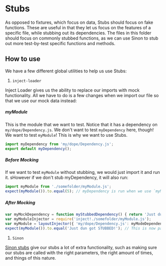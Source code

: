 Stubs
=====
As opposed to fixtures, which focus on data, Stubs should focus on fake functions. These are useful in that they let us focus on the features of a specific file, while stubbing out its dependencies. The files in this folder should focus on commonly stubbed functions, as we can use Sinon to stub out more test-by-test specific functions and methods.

How to use
----------
We have a few different global utilities to help us use Stubs:

1. `inject-loader`

Inject Loader gives us the ability to replace our imports with mock functionality. All we have to do is a few changes when we import our file so that we use our mock data instead:

##### myModule
This is the module that we want to test. Notice that it has a dependency on `my/dope/Dependency.js`. We don't want to test `myDependency` here, though! We want to test `myModule`! This is why we want to use Stubs.

```js
import myDependency from 'my/dope/Dependency.js';
export default myDependency();
```

##### Before Mocking
If we want to test `myModule` without stubbing, we would just import it and run it. sHowever if we don't stub myDependency, it will also run:

```js
import myModule from './somefolder/myModule.js';
expect(myModule()).to.equal(5); // myDependency is run when we use `myModule()`
```

##### After Mocking
```js
var myMockDependency = function myStubbedDependency() { return 'Just dun got STUBBED!'; }
var myModuleInjector = require('inject!./somefolder/myModule.js');
var myModule = layoutInjector({ 'my/dope/Dependency.js': myModeDependency });
expect(myModule()).to.equal('Just dun got STUBBED!'); // This is now passes
```

1. `Sinon`

[Sinon stubs](http://sinonjs.org/docs/#stubs) give our stubs a lot of extra functionality, such as making sure our stubs are called with the right parameters, the right amount of times, and things of this nature.
